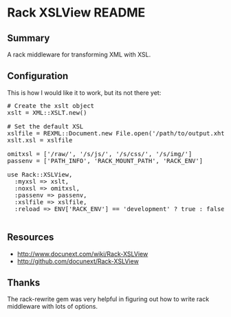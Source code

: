 Rack XSLView README
===================

Summary
-------

A rack middleware for transforming XML with XSL.

Configuration
-------------

This is how I would like it to work, but its not there yet:

<pre class="sh_ruby">
# Create the xslt object
xslt = XML::XSLT.new()

# Set the default XSL
xslfile = REXML::Document.new File.open('/path/to/output.xhtml10.xsl').read
xslt.xsl = xslfile

omitxsl = ['/raw/', '/s/js/', '/s/css/', '/s/img/']
passenv = ['PATH_INFO', 'RACK_MOUNT_PATH', 'RACK_ENV']

use Rack::XSLView,
  :myxsl => xslt,
  :noxsl => omitxsl,
  :passenv => passenv,
  :xslfile => xslfile,
  :reload => ENV['RACK_ENV'] == 'development' ? true : false

</pre>


Resources
---------

* <http://www.docunext.com/wiki/Rack-XSLView>
* <http://github.com/docunext/Rack-XSLView>


Thanks
------

The rack-rewrite gem was very helpful in figuring out how to write rack middleware with lots of options.

